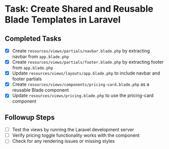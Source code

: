 # Task: Create Shared and Reusable Blade Templates in Laravel

## Completed Tasks
- [x] Create `resources/views/partials/navbar.blade.php` by extracting navbar from `app.blade.php`
- [x] Create `resources/views/partials/footer.blade.php` by extracting footer from `app.blade.php`
- [x] Update `resources/views/layouts/app.blade.php` to include navbar and footer partials
- [x] Create `resources/views/components/pricing-card.blade.php` as a reusable Blade component
- [x] Update `resources/views/pricing.blade.php` to use the pricing-card component

## Followup Steps
- [ ] Test the views by running the Laravel development server
- [ ] Verify pricing toggle functionality works with the component
- [ ] Check for any rendering issues or missing styles
